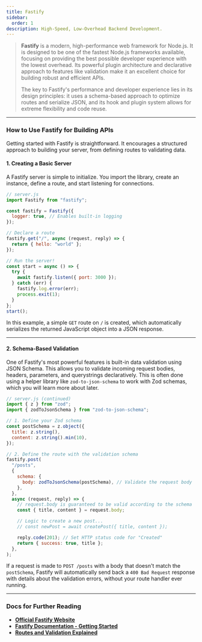 ```yaml
---
title: Fastify
sidebar:
  order: 1
description: High-Speed, Low-Overhead Backend Development.
---
```


> **Fastify** is a modern, high-performance web framework for Node.js. It is designed to be one of the fastest Node.js frameworks available, focusing on providing the best possible developer experience with the lowest overhead. Its powerful plugin architecture and declarative approach to features like validation make it an excellent choice for building robust and efficient APIs.
>
> The key to Fastify's performance and developer experience lies in its design principles: it uses a schema-based approach to optimize routes and serialize JSON, and its hook and plugin system allows for extreme flexibility and code reuse.

---

### **How to Use Fastify for Building APIs**

Getting started with Fastify is straightforward. It encourages a structured approach to building your server, from defining routes to validating data.

#### **1. Creating a Basic Server**

A Fastify server is simple to initialize. You import the library, create an instance, define a route, and start listening for connections.

```javascript
// server.js
import Fastify from "fastify";

const fastify = Fastify({
  logger: true, // Enables built-in logging
});

// Declare a route
fastify.get("/", async (request, reply) => {
  return { hello: "world" };
});

// Run the server!
const start = async () => {
  try {
    await fastify.listen({ port: 3000 });
  } catch (err) {
    fastify.log.error(err);
    process.exit(1);
  }
};
start();
```

In this example, a simple `GET` route on `/` is created, which automatically serializes the returned JavaScript object into a JSON response.

---

#### **2. Schema-Based Validation**

One of Fastify's most powerful features is built-in data validation using JSON Schema. This allows you to validate incoming request bodies, headers, parameters, and querystrings declaratively. This is often done using a helper library like `zod-to-json-schema` to work with Zod schemas, which you will learn more about later.

```javascript
// server.js (continued)
import { z } from "zod";
import { zodToJsonSchema } from "zod-to-json-schema";

// 1. Define your Zod schema
const postSchema = z.object({
  title: z.string(),
  content: z.string().min(10),
});

// 2. Define the route with the validation schema
fastify.post(
  "/posts",
  {
    schema: {
      body: zodToJsonSchema(postSchema), // Validate the request body
    },
  },
  async (request, reply) => {
    // request.body is guaranteed to be valid according to the schema
    const { title, content } = request.body;

    // Logic to create a new post...
    // const newPost = await createPost({ title, content });

    reply.code(201); // Set HTTP status code for "Created"
    return { success: true, title };
  },
);
```

If a request is made to `POST /posts` with a body that doesn't match the `postSchema`, Fastify will automatically send back a `400 Bad Request` response with details about the validation errors, without your route handler ever running.

---

### **Docs for Further Reading**

- [**Official Fastify Website**](https://www.fastify.io/)
- [**Fastify Documentation - Getting Started**](https://fastify.dev/docs/latest/Guides/Getting-Started/)
- [**Routes and Validation Explained**](https://www.fastify.io/docs/latest/Reference/Validation-and-Serialization/)

<!-- end list -->
